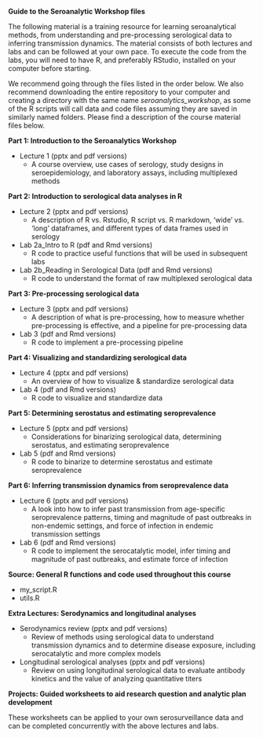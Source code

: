 **Guide to the Seroanalytic Workshop files**

The following material is a training resource for learning seroanalytical methods, from understanding and pre-processing serological data to inferring transmission dynamics. The material consists of both lectures and labs and can be followed at your own pace. To execute the code from the labs, you will need to have R, and preferably RStudio, installed on your computer before starting.

We recommend going through the files listed in the order below. We also recommend downloading the entire repository to your computer and creating a directory with the same name *seroanalytics_workshop*, as some of the R scripts will call data and code files assuming they are saved in similarly named folders. Please find a description of the course material files below.

**Part 1: Introduction to the Seroanalytics Workshop**
- Lecture 1 (pptx and pdf versions)
  - A course overview, use cases of serology, study designs in seroepidemiology, and laboratory assays, including multiplexed methods

**Part 2: Introduction to serological data analyses in R**
- Lecture 2 (pptx and pdf versions)
  - A description of R vs. Rstudio, R script vs. R markdown, ‘wide’ vs. ‘long’ dataframes, and different types of data frames used in serology
- Lab 2a_Intro to R (pdf and Rmd versions)
  - R code to practice useful functions that will be used in subsequent labs
- Lab 2b_Reading in Serological Data (pdf and Rmd versions)
  - R code to understand the format of raw multiplexed serological data

**Part 3: Pre-processing serological data**
- Lecture 3 (pptx and pdf versions)
  - A description of what is pre-processing, how to measure whether pre-processing is effective, and a pipeline for pre-processing data
- Lab 3 (pdf and Rmd versions)
  - R code to implement a pre-processing pipeline 

**Part 4: Visualizing and standardizing serological data**
- Lecture 4 (pptx and pdf versions)
  - An overview of how to visualize & standardize serological data
- Lab 4  (pdf and Rmd versions)
  - R code to visualize and standardize data

**Part 5: Determining serostatus and estimating seroprevalence**
- Lecture 5 (pptx and pdf versions)
  - Considerations for binarizing serological data, determining serostatus, and estimating seroprevalence
- Lab 5 (pdf and Rmd versions)
  - R code to binarize to determine serostatus and estimate seroprevalence   

**Part 6: Inferring transmission dynamics from seroprevalence data**
- Lecture 6 (pptx and pdf versions)
  - A look into how to infer past transmission from age-specific seroprevalence patterns, timing and magnitude of past outbreaks in non-endemic settings, and force of infection in endemic transmission settings
- Lab 6 (pdf and Rmd versions)
  - R code to implement the serocatalytic model, infer timing and magnitude of past outbreaks, and estimate force of infection

**Source: General R functions and code used throughout this course**
- my_script.R
- utils.R

**Extra Lectures: Serodynamics and longitudinal analyses**
- Serodynamics review (pptx and pdf versions)
  - Review of methods using serological data to understand transmission dynamics and to determine disease exposure, including serocatalytic and more complex models
- Longitudinal serological analyses (pptx and pdf versions)
  - Review on using longitudinal serological data to evaluate antibody kinetics and the value of analyzing quantitative titers

**Projects: Guided worksheets to aid research question and analytic plan development** 

These worksheets can be applied to your own serosurveillance data and can be completed concurrently with the above lectures and labs.
